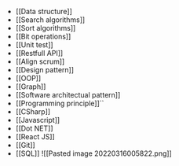 - [[Data structure]]
- [[Search algorithms]]
- [[Sort algorithms]]
- [[Bit operations]]
- [[Unit test]]
- [[Restfull API]]
- [[Align scrum]]
- [[Design pattern]]
- [[OOP]]
- [[Graph]]
- [[Software architectual pattern]]
- [[Programming principle]]``
- [[CSharp]]
- [[Javascript]]
- [[Dot NET]]
- [[React JS]]
- [[Git]]
- [[SQL]]
![[Pasted image 20220316005822.png]]